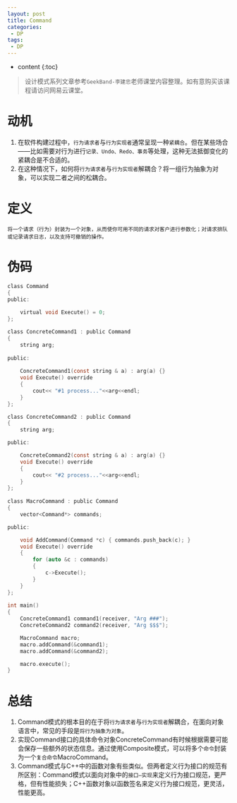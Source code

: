 ```yaml
---
layout: post
title: Command
categories: 
 - DP
tags:
 - DP
---
```


* content
{:toc}

> 设计模式系列文章参考`GeekBand-李建忠`老师课堂内容整理。如有意购买该课程请访问网易云课堂。

# 动机

1. 在软件构建过程中，`行为请求者`与`行为实现者`通常呈现一种`紧耦合`。但在某些场合——比如需要对行为进行`记录、Undo、Redo、事务`等处理，这种无法抵御变化的紧耦合是不合适的。
2. 在这种情况下，如何将`行为请求者`与`行为实现者`解耦合？将一组行为抽象为对象，可以实现二者之间的松耦合。




# 定义

	将一个请求（行为）封装为一个对象，从而使你可用不同的请求对客户进行参数化；对请求排队或记录请求日志，以及支持可撤销的操作。
	
# 伪码

```c
class Command
{
public:
	
	virtual void Execute() = 0;
};

class ConcreteCommand1 : public Command
{
	string arg;
    
public:
	
	ConcreteCommand1(const string & a) : arg(a) {}
	void Execute() override
	{
		cout<< "#1 process..."<<arg<<endl;
	}
};

class ConcreteCommand2 : public Command
{
	string arg;

public:

	ConcreteCommand2(const string & a) : arg(a) {}
	void Execute() override
	{
		cout<< "#2 process..."<<arg<<endl;
	}
};
     
class MacroCommand : public Command
{
	vector<Command*> commands;

public:

	void AddCommand(Command *c) { commands.push_back(c); }
	void Execute() override
	{
		for (auto &c : commands)
		{
			c->Execute();
		}
	}
};
 
int main()
{
	ConcreteCommand1 command1(receiver, "Arg ###");
	ConcreteCommand2 command2(receiver, "Arg $$$");

	MacroCommand macro;
	macro.addCommand(&command1);
	macro.addCommand(&command2);

	macro.execute();
}
```

# 总结

1. Command模式的根本目的在于将`行为请求者`与`行为实现者`解耦合，在面向对象语言中，常见的手段是`将行为抽象为对象`。
2. 实现Command接口的具体命令对象ConcreteCommand有时候根据需要可能会保存一些额外的状态信息。通过使用Composite模式，可以将多个`命令`封装为一个`复合命令`MacroCommand。
3. Command模式与C++中的函数对象有些类似。但两者定义行为接口的规范有所区别：Command模式以面向对象中的`接口—实现`来定义行为接口规范，更严格，但有性能损失；C++函数对象以函数签名来定义行为接口规范，更灵活，性能更高。



